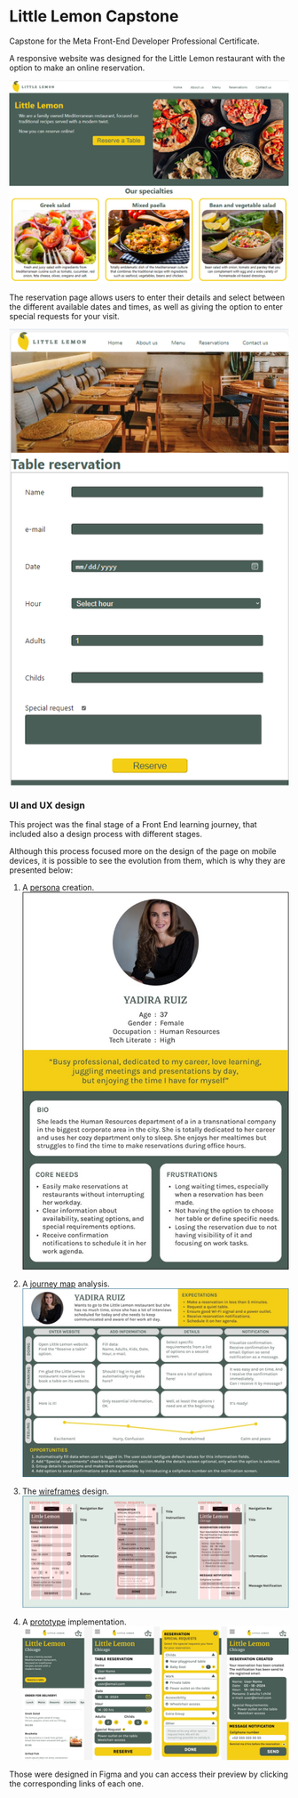 # Little Lemon Capstone

Capstone for the Meta Front-End Developer Professional Certificate.

A responsive website was designed for the Little Lemon restaurant with the option to make an online reservation.

![image](./doc/images/littlelemon.png)

The reservation page allows users to enter their details and select between the different available dates and times, as well as giving the option to enter special requests for your visit.

![image](./doc/images/reservationpage.png)

### UI and UX design

This project was the final stage of a Front End learning journey, that included also a design process with different stages.

Although this process focused more on the design of the page on mobile devices, it is possible to see the evolution from them, which is why they are presented below:

1. A [persona](https://www.figma.com/proto/aEClVKe4ZWJ4CDWY6mqgW3/Little-Lemon-Project?node-id=302-112&t=oXCkMu6K43Mxi1ON-1&scaling=contain&page-id=302%3A110 ) creation. ![image](./doc/images/persona.png)

2. A [journey map](https://www.figma.com/proto/aEClVKe4ZWJ4CDWY6mqgW3/Little-Lemon-Project?node-id=308-82&t=zyESF54rLVe6pWpQ-1&scaling=min-zoom&page-id=306%3A82 ) analysis. ![image](./doc/images/journeymap.png)

3. The [wireframes](https://www.figma.com/proto/aEClVKe4ZWJ4CDWY6mqgW3/Little-Lemon-Project?node-id=323-584&t=RiFUZQlkAOMcFRVl-1&scaling=scale-down&page-id=313%3A428 ) design. ![image](./doc/images/wireframes.png)

4. A [prototype](https://www.figma.com/proto/aEClVKe4ZWJ4CDWY6mqgW3/Little-Lemon-Project?node-id=322-171&t=745urEme6OuF2qpD-1&scaling=scale-down&page-id=322%3A170&starting-point-node-id=322%3A171 ) implementation. ![image](./doc/images/prototype.png)

Those were designed in Figma and you can access their preview by clicking the corresponding links of each one.